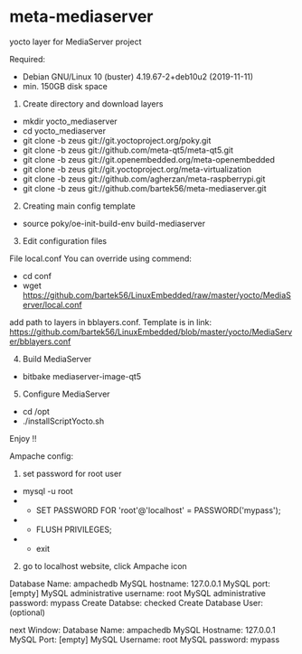 # meta-mediaserver
yocto layer for MediaServer project

Required:
- Debian GNU/Linux 10 (buster) 4.19.67-2+deb10u2 (2019-11-11)
- min. 150GB disk space


1. Create directory and download layers

- mkdir yocto_mediaserver
- cd yocto_mediaserver
- git clone -b zeus git://git.yoctoproject.org/poky.git
- git clone -b zeus git://github.com/meta-qt5/meta-qt5.git
- git clone -b zeus git://git.openembedded.org/meta-openembedded
- git clone -b zeus git://git.yoctoproject.org/meta-virtualization
- git clone -b zeus git://github.com/agherzan/meta-raspberrypi.git
- git clone -b zeus git://github.com/bartek56/meta-mediaserver.git


2. Creating main config template

- source poky/oe-init-build-env build-mediaserver

3. Edit configuration files

File local.conf You can override using commend: 
- cd conf
- wget https://github.com/bartek56/LinuxEmbedded/raw/master/yocto/MediaServer/local.conf

add path to layers in bblayers.conf. Template is in link: https://github.com/bartek56/LinuxEmbedded/blob/master/yocto/MediaServer/bblayers.conf

4. Build MediaServer

- bitbake mediaserver-image-qt5

5. Configure MediaServer

- cd /opt
- ./installScriptYocto.sh


Enjoy !!


Ampache config:

1. set password for root user

- mysql -u root
- - SET PASSWORD FOR 'root'@'localhost' = PASSWORD('mypass');
- - FLUSH PRIVILEGES;
- - exit

2. go to localhost website, click Ampache icon

Database Name: ampachedb
MySQL hostname: 127.0.0.1
MySQL port: [empty]
MySQL administrative username: root
MySQL administrative password: mypass
Create Databse: checked
Create Database User: (optional)

next Window:
Database Name: ampachedb
MySQL Hostname: 127.0.0.1
MySQL Port: [empty]
MySQL Username: root
MySQL password: mypass


